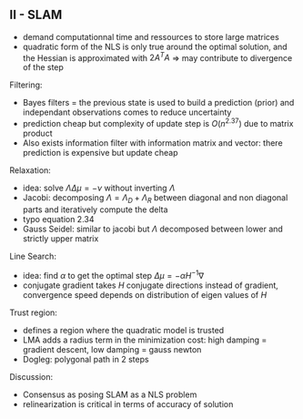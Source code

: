 ## II - SLAM

* demand computationnal time and ressources to store large matrices
* quadratic form of the NLS is only true around the optimal solution, and the Hessian is approximated with $2A^TA$ => may contribute to divergence of the step

Filtering:
* Bayes filters = the previous state is used to build a prediction (prior) and independant observations comes to reduce uncertainty
* prediction cheap but complexity of update step is $O(n^{2.37})$ due to matrix product
* Also exists information filter with information matrix and vector: there prediction is expensive but update cheap

Relaxation:
* idea: solve $\Lambda \Delta \mu = - \nu$ without inverting $\Lambda$
* Jacobi: decomposing $\Lambda = \Lambda_D + \Lambda_R$ between diagonal and non diagonal parts and iteratively compute the delta
* typo equation 2.34
* Gauss Seidel: similar to jacobi but $\Lambda$ decomposed between lower and strictly upper matrix

Line Search:
* idea: find $\alpha$ to get the optimal step $\Delta \mu = - \alpha H^{-1} \nabla$
* conjugate gradient takes $H$ conjugate directions instead of gradient, convergence speed depends on distribution of eigen values of $H$

Trust region:
* defines a region where the quadratic model is trusted
* LMA adds a radius term in the minimization cost: high damping = gradient descent, low damping = gauss newton
* Dogleg: polygonal path in 2 steps 

Discussion:
* Consensus as posing SLAM as a NLS problem
* relinearization is critical in terms of accuracy of solution